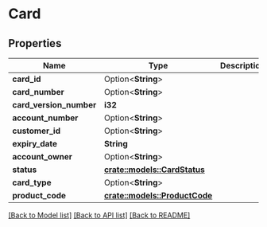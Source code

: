# Card

## Properties

Name | Type | Description | Notes
------------ | ------------- | ------------- | -------------
**card_id** | Option<**String**> |  | [optional]
**card_number** | Option<**String**> |  | [optional]
**card_version_number** | **i32** |  | 
**account_number** | Option<**String**> |  | [optional]
**customer_id** | Option<**String**> |  | [optional]
**expiry_date** | **String** |  | 
**account_owner** | Option<**String**> |  | [optional]
**status** | [**crate::models::CardStatus**](CardStatus.md) |  | 
**card_type** | Option<**String**> |  | [optional]
**product_code** | [**crate::models::ProductCode**](ProductCode.md) |  | 

[[Back to Model list]](../README.md#documentation-for-models) [[Back to API list]](../README.md#documentation-for-api-endpoints) [[Back to README]](../README.md)


